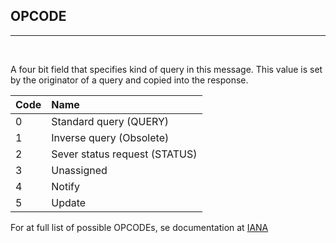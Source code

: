 ## OPCODE
---
<br/>

A four bit field that specifies kind of query in this message. This value is set by the originator of a query and copied into the response.


Code    | Name                     
:-------|:---------------------
 0      | Standard query (QUERY)
 1      | Inverse query (Obsolete)
 2      | Sever status request (STATUS)
 3      | Unassigned
 4      | Notify
 5      | Update


For at full list of possible OPCODEs, se documentation at 
[IANA](https://www.iana.org/assignments/dns-parameters/dns-parameters.xhtml#dns-parameters-5)
